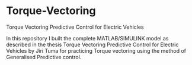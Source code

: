 # Torque-Vectoring
Torque Vectoring Predictive Control for Electric Vehicles

In this repository I built the complete MATLAB/SIMULINK model as described in the thesis Torque Vectoring Predictive Control for Electric Vehicles by Jiri Tuma for practicing Torque vectoring using the method of Generalised Predictive control.

